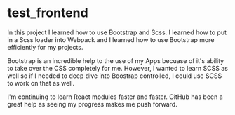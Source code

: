 # test_frontend

In this project I learned how to use Bootstrap and Scss. I learned how to put in a Scss loader into Webpack and I learned how to use
Bootstrap more efficiently for my projects. 

Bootstrap is an incredible help to the use of my Apps becuase of it's ability to take over the CSS completely for me. However, I wanted to
learn SCSS as well so if I needed to deep dive into Boostrap controlled, I could use SCSS to work on that as well. 

I'm continuing to learn React modules faster and faster. GitHub has been a great help as seeing my progress makes me push forward.
